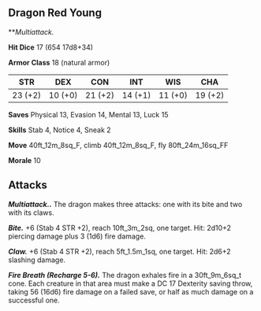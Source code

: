 ## Dragon Red Young

***Multiattack.*

**Hit Dice** 17 (654 17d8+34)

**Armor Class** 18 (natural armor)

| STR     | DEX     | CON     | INT     | WIS     | CHA     |
|---------|---------|---------|---------|---------|---------|
| 23 (+2) | 10 (+0) | 21 (+2) | 14 (+1) | 11 (+0) | 19 (+2) |

**Saves** Physical 13, Evasion 14, Mental 13, Luck 15

**Skills** Stab 4, Notice 4, Sneak 2

**Move** 40ft_12m_8sq_F, climb 40ft_12m_8sq_F, fly 80ft_24m_16sq_FF

**Morale** 10

## Attacks

***Multiattack..*** The dragon makes three attacks: one with its bite and two with its claws.

***Bite.*** +6 (Stab 4 STR +2), reach 10ft_3m_2sq, one target. Hit: 2d10+2 piercing damage plus 3 (1d6) fire damage.

***Claw.*** +6 (Stab 4 STR +2), reach 5ft_1.5m_1sq, one target. Hit: 2d6+2 slashing damage.

***Fire Breath (Recharge 5-6).*** The dragon exhales fire in a 30ft_9m_6sq_t cone. Each creature in that area must make a DC 17 Dexterity saving throw, taking 56 (16d6) fire damage on a failed save, or half as much damage on a successful one.

